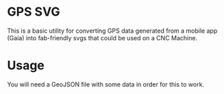 # GPS SVG
This is a basic utility for converting GPS data generated from a mobile app (Gaia) into fab-friendly svgs that could be used on a CNC Machine. 

# Usage 
You will need a GeoJSON file with some data in order for this to work. 
